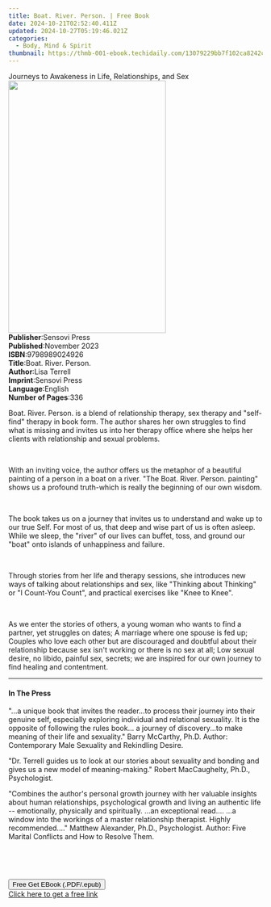 ```yaml
---
title: Boat. River. Person. | Free Book
date: 2024-10-21T02:52:40.411Z
updated: 2024-10-27T05:19:46.021Z
categories:
  - Body, Mind & Spirit
thumbnail: https://thmb-001-ebook.techidaily.com/13079229bb7f102ca8242c871287d8bfa2ad32c18c5d798e95e607cacbaa7c0b.jpg
---
```

<main id="book-container">
  <div class="flex flex-col">
    <div class="book-brief flex-1 py-6 px-4 sm:p-6 md:py-10 md:px-8">
      <!-- brief-->
      <div class="book-brief-main">
        Journeys to Awakeness in Life, Relationships, and Sex
      </div>
    </div>
    <div
      class="book-meta-info flex-1 grid gap-4 col-start-1 col-end-3 row-start-1 sm:mb-6 sm:grid-cols-4 lg:gap-6 lg:col-start-2 lg:row-end-6 lg:row-span-6 lg:mb-0"
    >
      <div
        class="book-meta-info-left place-content-center mt-4 p-4 text-sm leading-6 col-start-2 col-span-2 dark:text-slate-400"
      >
        <img
          class="w-full h-500 object-cover rounded-lg sm:h-255 sm:col-span-2 lg:col-span-full"
          src="https://img-001-ebook.techidaily.com/35ea1a08f6af710471e7ef68390d82312ef58c07ef23b2dbda86eb353a1ce801.jpg"
          alt=""
          width="312"
          height="500"
        />
      </div>
      <div
        class="book-meta-info-right mt-2 col-start-1 row-start-2 col-span-3 self-center"
      >
        <!-- meta data  -->
        <div class="flex flex-col px-4 md:px-8">
          <div class="flex-1">
            <strong>Publisher</strong>:<span class="px-2">Sensovi Press</span>
          </div>
          <div class="flex-1">
            <strong>Published</strong>:<span class="px-2">November 2023</span>
          </div>
          <div class="flex-1">
            <strong>ISBN</strong>:<span class="px-2">9798989024926</span>
          </div>
          <div class="flex-1">
            <strong>Title</strong>:<span class="px-2"
              >Boat. River. Person.</span
            >
          </div>
          <div class="flex-1">
            <strong>Author</strong>:<span class="px-2">Lisa Terrell</span>
          </div>
          <div class="flex-1">
            <strong>Imprint</strong>:<span class="px-2">Sensovi Press</span>
          </div>
          <div class="flex-1">
            <strong>Language</strong>:<span class="px-2">English</span>
          </div>
          <div class="flex-1">
            <strong>Number of Pages</strong>:<span class="px-2">336</span>
          </div>
        </div>
      </div>
    </div>
    <div class="book-description flex-1 py-6 px-4 sm:p-6 md:py-10 md:px-8">
      <div class="book-description-main">
        <div accordion-content="" id="description">
          <p>
            Boat. River. Person. is a blend of relationship therapy, sex therapy
            and "self-find" therapy in book form. The author shares her own
            struggles to find what is missing and invites us into her therapy
            office where she helps her clients with relationship and sexual
            problems.
          </p>
          <p><br /></p>
          <p>
            With an inviting voice, the author offers us the metaphor of a
            beautiful painting of a person in a boat on a river. "The Boat.
            River. Person. painting" shows us a profound truth-which is really
            the beginning of our own wisdom.
          </p>
          <p><br /></p>
          <p>
            The book takes us on a journey that invites us to understand and
            wake up to our true Self. For most of us, that deep and wise part of
            us is often asleep. While we sleep, the "river" of our lives can
            buffet, toss, and ground our "boat" onto islands of unhappiness and
            failure.
          </p>
          <p><br /></p>
          <p>
            Through stories from her life and therapy sessions, she introduces
            new ways of talking about relationships and sex, like "Thinking
            about Thinking" or "I Count-You Count", and practical exercises like
            "Knee to Knee".
          </p>
          <p><br /></p>
          <p>
            As we enter the stories of others, a young woman who wants to find a
            partner, yet struggles on dates; A marriage where one spouse is fed
            up; Couples who love each other but are discouraged and doubtful
            about their relationship because sex isn't working or there is no
            sex at all; Low sexual desire, no libido, painful sex, secrets; we
            are inspired for our own journey to find healing and contentment.
          </p>
        </div>
        <div class="accordion-fader"></div>
      </div>
    </div>
    <div class="book-excerpts flex-1 py-6 px-4 sm:p-6 md:py-10 md:px-8">
      <!-- excerpts-->
      <div class="book-excerpts-main">
        <hr />
        <h4 class="placeholder placeholder-heading">
          <span>In The Press</span>
        </h4>
        <p></p>
        <p>
          ﻿﻿"...a unique book that invites the reader...to process their journey
          into their genuine self, especially exploring individual&nbsp;and
          relational sexuality. It is the opposite of following the rules
          book... a journey of discovery...to make meaning of their life and
          sexuality."&nbsp;Barry McCarthy, Ph.D.&nbsp;Author: Contemporary Male
          Sexuality and Rekindling Desire.&nbsp;
        </p>
        <p>
          "Dr. Terrell guides us to look at our stories about sexuality and
          bonding and gives us a new model of meaning-making." Robert
          MacCaughelty, Ph.D., Psychologist.
        </p>
        <p>
          "Combines the author's personal growth journey with her valuable
          insights about human relationships, psychological growth and living an
          authentic life -- emotionally, physically and spiritually. ...an
          exceptional read.... ...a window into the workings of a master
          relationship therapist. Highly recommended...." Matthew Alexander,
          Ph.D., Psychologist. Author: Five Marital Conflicts and How to Resolve
          Them.
        </p>
        <p><br /></p>
        <p>&nbsp;</p>
        <p></p>
      </div>
    </div>
    <div
      class="book-about-author flex-1 py-6 px-4 sm:p-6 md:py-10 md:px-8"
    ></div>
    <div class="book-free-get flex-1 py-6 px-4 sm:p-6 md:py-10 md:px-8">
      <button
        id="btn-free-get"
        class="bg-blue-500 hover:bg-blue-700 text-white font-bold py-2 px-4 rounded"
      >
        Free Get EBook (.PDF/.epub)
      </button>
      <div id="countdown-display" class="px-2 text-lg mt-2"></div>
      <a
        id="free-link"
        class="hidden bg-blue-500 hover:bg-blue-700 text-white font-bold py-2 px-4 rounded"
        href="https://www.ebooks.com/en-us/book/211108475/boat-river-person/lisa-terrell/"
        target="_blank"
        >Click here to get a free link</a
      >
    </div>
    <script>
      let countdownTime = 0;
      let countdownInterval = null;
      document
        .getElementById('btn-free-get')
        .addEventListener('click', startCountdown);
      function startCountdown() {
        countdownTime = new Date().getTime() + 60000 * 3;
        countdownInterval = setInterval(updateCountdown, 1000);
        document.getElementById('btn-free-get').disabled = true;
        document
          .getElementById('btn-free-get')
          .classList.add('bg-gray-500', 'cursor-not-allowed');
      }
      function updateCountdown() {
        let currentTime = new Date().getTime();
        let timeLeft = countdownTime - currentTime;
        let secondsLeft = Math.floor(timeLeft / 1000);
        document.getElementById('countdown-display').innerHTML =
          `Remaining time: ${secondsLeft} seconds.`;
        if (secondsLeft <= 0) {
          clearInterval(countdownInterval);
          document.getElementById('btn-free-get').classList.add('hidden');
          document.getElementById('free-link').classList.remove('hidden');
          document.getElementById('countdown-display').innerHTML = '';
        }
      }
    </script>
  </div>
</main>

<ins class="adsbygoogle"
      style="display:block"
      data-ad-client="ca-pub-7571918770474297"
      data-ad-slot="8358498916"
      data-ad-format="auto"
      data-full-width-responsive="true"></ins>
    